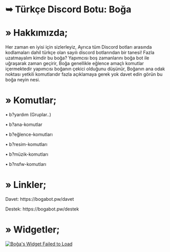 # ➥ Türkçe Discord Botu: Boğa

# » Hakkımızda;
Her zaman en iyisi için sizlerleyiz, Ayrıca tüm Discord botları arasında kodlamaları dahil türkçe olan sayılı discord botlarından bir tanesi! Fazla uzatmayalım kimdir bu boğa? Yapımcısı boş zamanlarını boğa bot ile uğraşarak zaman geçirir, Boğa genellikle eğlence amaçlı komutlar içermektedir yapımcısı boğanın çekici olduğunu düşünür, Boğanın ana odak noktası yetkili komutlarıdır fazla açıklamaya gerek yok davet edin görün bu boğa neyin nesi.

# » Komutlar;
<p>• b?yardım (Gruplar..)</p>
<p>• b?ana-komutlar</p>
<p>• b?eğlence-komutları</p>
<p>• b?resim-komutları</p>
<p>• b?müzik-komutları</p>
<p>• b?nsfw-komutları</p>

# » Linkler;
<p>Davet: https://bogabot.pw/davet</p>
<p>Destek: https://bogabot.pw/destek</p>

# » Widgetler;
<a href="https://botsfordiscord.com/bots/408149954901835776" ><img src="https://botsfordiscord.com/api/bot/408149954901835776/widget" title="Visit Boğa listed on Bots for Discord!" alt="Boğa's Widget Failed to Load" /></a>
